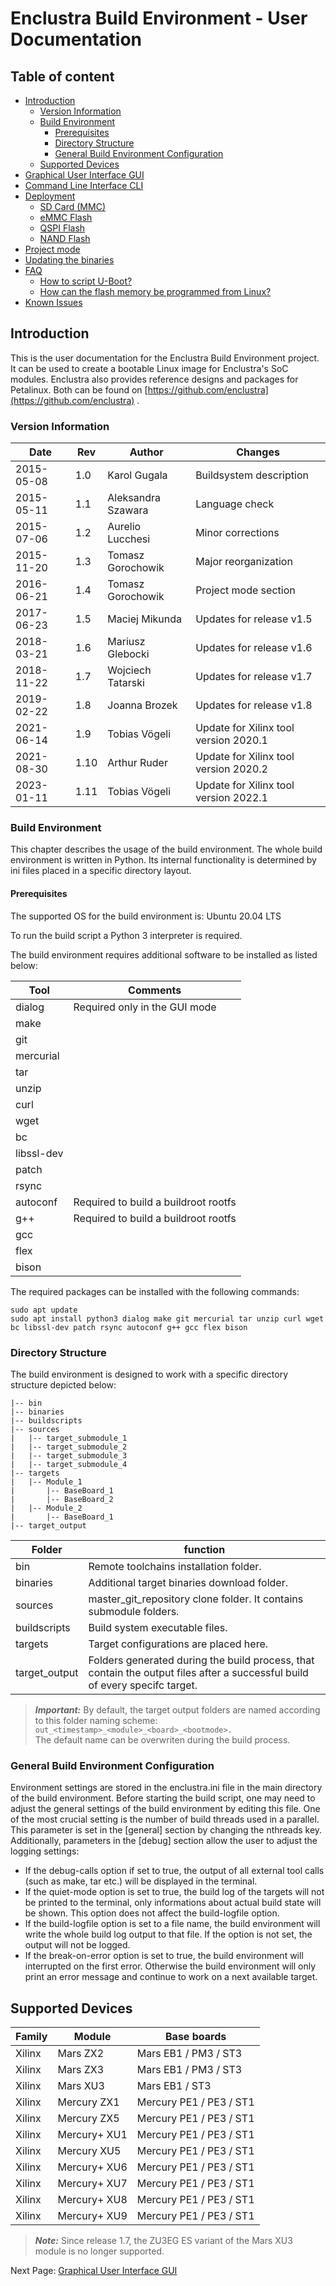 # Enclustra Build Environment - User Documentation


## Table of content

* [Introduction](./1_Introduction.md)
    - [Version Information](./1_Introduction.md#version-information)
    - [Build Environment](./1_Introduction.md#build-environment)
        - [Prerequisites](./1_Introduction.md#prerequisites)
        - [Directory Structure](./1_Introduction.md#directory-structure)
        - [General Build Environment Configuration](./1_Introduction.md#general-build-environment-configuration)
    - [Supported Devices](./1_Introduction.md#supported-devices)
* [Graphical User Interface GUI](./2_GUI.md)
* [Command Line Interface CLI](./3_CLI.md)
* [Deployment](./4_Deployment.md)
    - [SD Card (MMC)](./4_Deployment.md#sd-card-mmc)
    - [eMMC Flash](./4_Deployment.md#emmc-flash)
    - [QSPI Flash](./4_Deployment.md#qspi-flash)
    - [NAND Flash](./4_Deployment.md#nand-flash)
* [Project mode](./5_Project_Mode.md)
* [Updating the binaries](./6_Binaries_Update.md)
* [FAQ](./7_FAQ.md)
    - [How to script U-Boot?](./7_FAQ.md#how-to-script-u-boot)
    - [How can the flash memory be programmed from Linux?](./7_FAQ.md#how-can-the-flash-memory-be-programmed-from-linux)
* [Known Issues](./8_Known_Issues.md)



## Introduction

This is the user documentation for the Enclustra Build Environment project. It can be used to create a bootable Linux image for Enclustra's SoC modules. Enclustra also provides reference designs and packages for Petalinux. Both can be found on [https://github.com/enclustra](https://github.com/enclustra) .

### Version Information

Date | Rev | Author | Changes
--- | --- | --- | --- 
2015-05-08 | 1.0 | Karol Gugala | Buildsystem description
2015-05-11 | 1.1 | Aleksandra Szawara | Language check
2015-07-06 | 1.2 | Aurelio Lucchesi | Minor corrections
2015-11-20 | 1.3 | Tomasz Gorochowik | Major reorganization
2016-06-21 | 1.4 | Tomasz Gorochowik | Project mode section
2017-06-23 | 1.5 | Maciej Mikunda | Updates for release v1.5
2018-03-21 | 1.6 | Mariusz Glebocki | Updates for release v1.6
2018-11-22 | 1.7 | Wojciech Tatarski | Updates for release v1.7
2019-02-22 | 1.8 | Joanna Brozek | Updates for release v1.8
2021-06-14 | 1.9 | Tobias Vögeli | Update for Xilinx tool version 2020.1
2021-08-30 | 1.10 | Arthur Ruder | Update for Xilinx tool version 2020.2
2023-01-11 | 1.11 | Tobias Vögeli | Update for Xilinx tool version 2022.1





###  Build Environment

This chapter describes the usage of the build environment. The whole build environment is written in Python. Its internal functionality is determined by ini files placed in a specific directory layout.
      
#### Prerequisites

The supported OS for the build environment is: Ubuntu 20.04 LTS

To run the build script a Python 3 interpreter is required.

The build environment requires additional software to be installed as listed below:

Tool |  Comments
--- | --- 
dialog |  Required only in the GUI mode
make | 
git | 
mercurial |  
tar | 
unzip |  
curl |  
wget | 
bc |  
libssl-dev |  
patch | 
rsync | 
autoconf |  Required to build a buildroot rootfs
g++ |  Required to build a buildroot rootfs
gcc | 
flex | 
bison |


The required packages can be installed with the following commands:

```
sudo apt update
sudo apt install python3 dialog make git mercurial tar unzip curl wget bc libssl-dev patch rsync autoconf g++ gcc flex bison
```





### Directory Structure

The build environment is designed to work with a specific directory structure depicted below:

    |-- bin
    |-- binaries
    |-- buildscripts
    |-- sources
    |   |-- target_submodule_1
    |   |-- target_submodule_2
    |   |-- target_submodule_3
    |   |-- target_submodule_4
    |-- targets
    |   |-- Module_1
    |       |-- BaseBoard_1
    |       |-- BaseBoard_2
    |   |-- Module_2
    |       |-- BaseBoard_1
    |-- target_output

Folder | function
--- | ---
bin | Remote toolchains installation folder.
binaries | Additional target binaries download folder.
sources | master_git_repository clone folder. It contains submodule folders.
buildscripts | Build system executable files.
targets | Target configurations are placed here.
target_output | Folders generated during the build process, that contain the output files after a successful build of every specifc target.

> **_Important:_**  By default, the target output folders are named according to this folder naming scheme:  
> `out_<timestamp>_<module>_<board>_<bootmode>.`  
> The default name can be overwriten during the build process.



### General Build Environment Configuration

Environment settings are stored in the enclustra.ini file in the main directory of the build environment. Before starting the build script, one may need to adjust the general settings of the build environment by editing this file. One of the most crucial setting is the number of build threads used in a parallel. This parameter is set in the [general] section by changing the nthreads key. Additionally, parameters in the [debug] section allow the user to adjust the logging settings:

- If the debug-calls option if set to true, the output of all external tool calls (such as make, tar etc.) will be displayed in the terminal.
- If the quiet-mode option is set to true, the build log of the targets will not be printed to the terminal, only informations about actual build state will be shown. This option does not affect the build-logfile option.
- If the build-logfile option is set to a file name, the build environment will write the whole build log output to that file. If the option is not set, the output will not be logged.
- If the break-on-error option is set to true, the build environment will interrupted on the first error. Otherwise the build environment will only print an error message and continue to work on a next available target.





## Supported Devices

Family | Module | Base boards
--- | --- | ---
Xilinx | Mars ZX2 | Mars EB1 / PM3 / ST3
Xilinx | Mars ZX3 | Mars EB1 / PM3 / ST3
Xilinx | Mars XU3 | Mars EB1 / ST3
Xilinx | Mercury ZX1 | Mercury PE1 / PE3 / ST1
Xilinx | Mercury ZX5 | Mercury PE1 / PE3 / ST1
Xilinx | Mercury+ XU1 | Mercury PE1 / PE3 / ST1
Xilinx | Mercury XU5 | Mercury PE1 / PE3 / ST1
Xilinx | Mercury+ XU6 | Mercury PE1 / PE3 / ST1
Xilinx | Mercury+ XU7 | Mercury PE1 / PE3 / ST1
Xilinx | Mercury+ XU8 | Mercury PE1 / PE3 / ST1
Xilinx | Mercury+ XU9 | Mercury PE1 / PE3 / ST1

> **_Note:_**  Since release 1.7, the ZU3EG ES variant of the Mars XU3 module is no longer supported.


Next Page: [Graphical User Interface GUI](./2_GUI.md)
